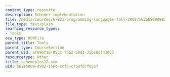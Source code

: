```yaml
---
content_type: resource
description: Scheme+ implementation
file: /media/courses/6-821-programming-languages-fall-2002/562ab809d982156cccf5c758fd7f0557_schemeplus12.scm
file_type: text/plain
learning_resource_types:
- Tools
ocw_type: OCWFile
parent_title: Tools
parent_type: CourseSection
parent_uid: af096f16-05cc-7b62-58d1-35bc8df43053
resourcetype: Other
title: schemeplus12.scm
uid: 562ab809-d982-156c-ccf5-c758fd7f0557
---
```


